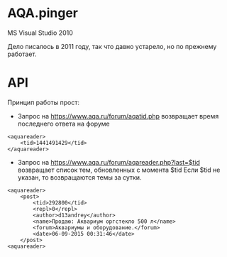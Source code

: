 # AQA.pinger
MS Visual Studio 2010

Дело писалось в 2011 году, так что давно устарело, но по прежнему работает.

# API
Принцип работы прост:
* Запрос на https://www.aqa.ru/forum/aqatid.php возвращает время последнего ответа на форуме
```
<aquareader>
    <tid>1441491429</tid>
</aquareader>
```
* Запрос на https://www.aqa.ru/forum/aqareader.php?last=$tid возвращает список тем, обновленных с момента $tid
Если $tid не указан, то возвращаются темы за сутки.
```
<aquareader>
    <post>
        <tid>292800</tid>
        <repl>0</repl>
        <author>d13andrey</author>
        <name>Продаю: Аквариум оргстекло 500 л</name>
        <forum>Аквариумы и оборудование.</forum>
        <date>06-09-2015 00:31:46</date>
    </post>
<aquareader>
```
